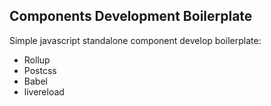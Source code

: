## Components Development Boilerplate

Simple javascript standalone component develop boilerplate:

- Rollup
- Postcss
- Babel
- livereload
